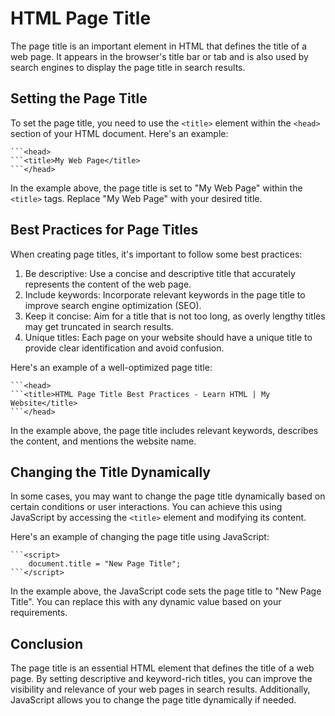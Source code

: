 
# HTML Page Title

The page title is an important element in HTML that defines the title of a web page. It appears in the browser's title bar or tab and is also used by search engines to display the page title in search results.

## Setting the Page Title

To set the page title, you need to use the `<title>` element within the `<head>` section of your HTML document. Here's an example:

```
```<head>
```<title>My Web Page</title>
```</head>
```

In the example above, the page title is set to "My Web Page" within the `<title>` tags. Replace "My Web Page" with your desired title.

## Best Practices for Page Titles

When creating page titles, it's important to follow some best practices:

1. Be descriptive: Use a concise and descriptive title that accurately represents the content of the web page.
2. Include keywords: Incorporate relevant keywords in the page title to improve search engine optimization (SEO).
3. Keep it concise: Aim for a title that is not too long, as overly lengthy titles may get truncated in search results.
4. Unique titles: Each page on your website should have a unique title to provide clear identification and avoid confusion.

Here's an example of a well-optimized page title:

```
```<head>
```<title>HTML Page Title Best Practices - Learn HTML | My Website</title>
```</head>
```

In the example above, the page title includes relevant keywords, describes the content, and mentions the website name.

## Changing the Title Dynamically

In some cases, you may want to change the page title dynamically based on certain conditions or user interactions. You can achieve this using JavaScript by accessing the `<title>` element and modifying its content.

Here's an example of changing the page title using JavaScript:

```
```<script>
    document.title = "New Page Title";
```</script>
```

In the example above, the JavaScript code sets the page title to "New Page Title". You can replace this with any dynamic value based on your requirements.

## Conclusion

The page title is an essential HTML element that defines the title of a web page. By setting descriptive and keyword-rich titles, you can improve the visibility and relevance of your web pages in search results. Additionally, JavaScript allows you to change the page title dynamically if needed.
